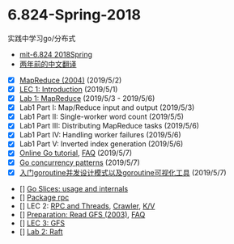# 6.824-Spring-2018
实践中学习go/分布式

- [mit-6.824 2018Spring](https://pdos.csail.mit.edu/6.824/schedule.html)
- [两年前的中文翻译](https://github.com/feixiao/Distributed-Systems)
- [x] [MapReduce (2004)](http://blog.bizcloudsoft.com/wp-content/uploads/Google-MapReduce%E4%B8%AD%E6%96%87%E7%89%88_1.0.pdf) (2019/5/2)
- [x] [LEC 1: Introduction](https://pdos.csail.mit.edu/6.824/notes/l01.txt) (2019/5/1)
- [x] [Lab 1: MapReduce](https://pdos.csail.mit.edu/6.824/labs/lab-1.html) (2019/5/3 - 2019/5/6)
- [x] Lab1 Part I: Map/Reduce input and output (2019/5/3)
- [x] Lab1 Part II: Single-worker word count (2019/5/5)
- [x] Lab1 Part III: Distributing MapReduce tasks (2019/5/6)
- [x] Lab1 Part IV: Handling worker failures (2019/5/6)
- [x] Lab1 Part V: Inverted index generation (2019/5/6)
- [x] [Online Go tutorial](https://go-tour-zh.appspot.com/list), [FAQ](https://pdos.csail.mit.edu/6.824/papers/tour-faq.txt) (2019/5/7)
- [x] [Go concurrency patterns](https://talks.golang.org/2012/concurrency.slide) (2019/5/7)
- [x] [入门goroutine并发设计模式以及goroutine可视化工具](https://segmentfault.com/a/1190000007111208) (2019/5/7)
- [] [Go Slices: usage and internals](https://blog.golang.org/go-slices-usage-and-internals)
- [] [Package rpc](https://golang.org/pkg/net/rpc/)
- []  LEC 2: [RPC and Threads](https://pdos.csail.mit.edu/6.824/notes/l-rpc.txt), [Crawler](https://pdos.csail.mit.edu/6.824/notes/crawler.go), [K/V](https://pdos.csail.mit.edu/6.824/notes/kv.go)
- [] [Preparation: Read GFS (2003)](http://blog.bizcloudsoft.com/wp-content/uploads/Google-File-System%E4%B8%AD%E6%96%87%E7%89%88_1.0.pdf), [FAQ](https://pdos.csail.mit.edu/6.824/papers/gfs-faq.txt)
- [] [LEC 3: GFS](https://pdos.csail.mit.edu/6.824/notes/l-gfs-short.txt)
- [] [Lab 2: Raft](https://pdos.csail.mit.edu/6.824/labs/lab-raft.html)
